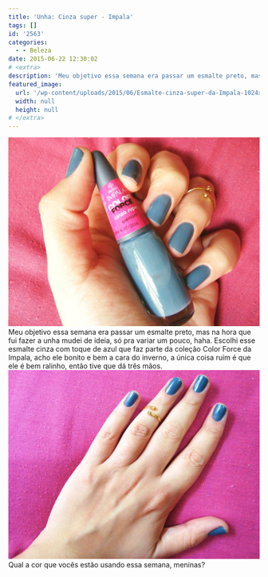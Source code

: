 ```yaml
---
title: 'Unha: Cinza super - Impala'
tags: []
id: '2563'
categories:
  - - Beleza
date: 2015-06-22 12:30:02
# <extra>
description: 'Meu objetivo essa semana era passar um esmalte preto, mas na hora que fui fazer a unha mudei de ideia, só pra variar um pouco, haha. Escolhi esse esmalte cinza com toque de azul que faz parte da coleção Color Force da Impala, acho ele bonito e bem a cara do inverno, a única coisa ruim é que ele é bem ralinho, então tive que dá três mãos. Qual a cor que vocês estão usando essa semana, meninas? &nbsp;'
featured_image: 
  url: '/wp-content/uploads/2015/06/Esmalte-cinza-super-da-Impala-1024x768.jpg'
  width: null
  height: null
# </extra>
---
```


[![Esmalte cinza super da Impala](/wp-content/uploads/2015/06/Esmalte-cinza-super-da-Impala-1024x768.jpg)](/wp-content/uploads/2015/06/Esmalte-cinza-super-da-Impala.jpg) Meu objetivo essa semana era passar um esmalte preto, mas na hora que fui fazer a unha mudei de ideia, só pra variar um pouco, haha. Escolhi esse esmalte cinza com toque de azul que faz parte da coleção Color Force da Impala, acho ele bonito e bem a cara do inverno, a única coisa ruim é que ele é bem ralinho, então tive que dá três mãos. [![Esmalte cinza da Impala](/wp-content/uploads/2015/06/Esmalte-cinza-da-Impala-1024x768.jpg)](/wp-content/uploads/2015/06/Esmalte-cinza-da-Impala.jpg) Qual a cor que vocês estão usando essa semana, meninas?
